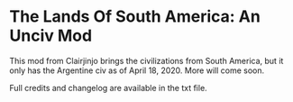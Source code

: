 # The Lands Of South America: An Unciv Mod

This mod from Clairjinjo brings the civilizations from South America, but it only has the Argentine civ as of April 18, 2020. More will come soon.

Full credits and changelog are available in the txt file.
